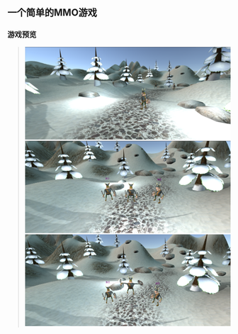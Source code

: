 ## 一个简单的MMO游戏  

### 游戏预览  
> ![](./Previews/preview1.png)  
> ![](./Previews/preview2.png)  
> ![](./Previews/preview3.png)

